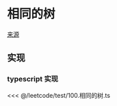 # 相同的树
[来源](https://leetcode.cn/problems/same-tree/)

## 实现

### typescript 实现

<<< @/leetcode/test/100.相同的树.ts

